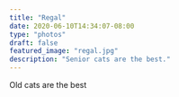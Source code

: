 ```yaml
---
title: "Regal"
date: 2020-06-10T14:34:07-08:00
type: "photos"
draft: false 
featured_image: "regal.jpg"
description: "Senior cats are the best." 
---
```


Old cats are the best